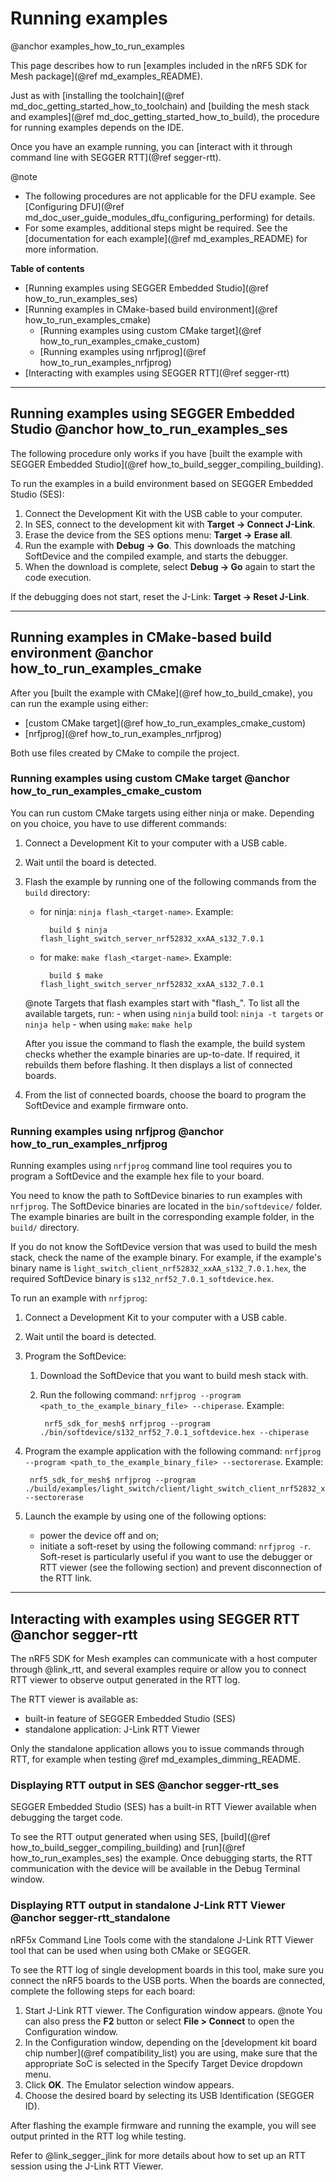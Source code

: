 # Running examples
@anchor examples_how_to_run_examples

This page describes how to run [examples included in the nRF5 SDK for Mesh package](@ref md_examples_README).

Just as with [installing the toolchain](@ref md_doc_getting_started_how_to_toolchain) and [building the mesh stack and examples](@ref md_doc_getting_started_how_to_build),
the procedure for running examples depends on the IDE.

Once you have an example running, you can [interact with it through command line with SEGGER RTT](@ref segger-rtt).

@note
- The following procedures are not applicable for the DFU example. See [Configuring DFU](@ref md_doc_user_guide_modules_dfu_configuring_performing) for details.
- For some examples, additional steps might be required. See the [documentation for each example](@ref md_examples_README) for more information.

**Table of contents**
- [Running examples using SEGGER Embedded Studio](@ref how_to_run_examples_ses)
- [Running examples in CMake-based build environment](@ref how_to_run_examples_cmake)
    - [Running examples using custom CMake target](@ref how_to_run_examples_cmake_custom)
    - [Running examples using nrfjprog](@ref how_to_run_examples_nrfjprog)
- [Interacting with examples using SEGGER RTT](@ref segger-rtt)


---


## Running examples using SEGGER Embedded Studio @anchor how_to_run_examples_ses

The following procedure only works if you have [built the example with SEGGER Embedded Studio](@ref how_to_build_segger_compiling_building).

To run the examples in a build environment based on SEGGER Embedded Studio (SES):
1. Connect the Development Kit with the USB cable to your computer.
2. In SES, connect to the development kit with **Target -> Connect J-Link**.
3. Erase the device from the SES options menu: **Target -> Erase all**.
4. Run the example with **Debug -> Go**. This downloads the matching SoftDevice
and the compiled example, and starts the debugger.
5. When the download is complete, select **Debug -> Go** again to start the code execution.

If the debugging does not start, reset the J-Link: **Target -> Reset J-Link**.

---


## Running examples in CMake-based build environment @anchor how_to_run_examples_cmake

After you [built the example with CMake](@ref how_to_build_cmake), you can run the example using either:
- [custom CMake target](@ref how_to_run_examples_cmake_custom)
- [nrfjprog](@ref how_to_run_examples_nrfjprog)

Both use files created by CMake to compile the project.

### Running examples using custom CMake target @anchor how_to_run_examples_cmake_custom

You can run custom CMake targets using either ninja or make.
Depending on you choice, you have to use different commands:

1. Connect a Development Kit to your computer with a USB cable.
2. Wait until the board is detected.
3. Flash the example by running one of the following commands from the `build` directory:
	- for ninja: `ninja flash_<target-name>`. Example:
	
			build $ ninja flash_light_switch_server_nrf52832_xxAA_s132_7.0.1
			
	- for make: `make flash_<target-name>`. Example:
			
			build $ make flash_light_switch_server_nrf52832_xxAA_s132_7.0.1
			
	@note
	Targets that flash examples start with "flash_".
	To list all the available targets, run:
		- when using `ninja` build tool: `ninja -t targets` or `ninja help`
		- when using `make`: `make help`
	
	After you issue the command to flash the example, the build system checks
    whether the example binaries are up-to-date. 
	If required, it rebuilds them before flashing.
	It then displays a list of connected boards.
4. From the list of connected boards, choose the board to program the SoftDevice and example firmware onto.


### Running examples using nrfjprog @anchor how_to_run_examples_nrfjprog
Running examples using `nrfjprog` command line tool requires you to program a SoftDevice
and the example hex file to your board.

You need to know the path to SoftDevice binaries to run examples with `nrfjprog`.
The SoftDevice binaries are located in the `bin/softdevice/` folder. The example binaries are built
in the corresponding example folder, in the `build/` directory.

If you do not know the SoftDevice version that was used to build the mesh stack, check the name
of the example binary.
For example, if the example's binary name is `light_switch_client_nrf52832_xxAA_s132_7.0.1.hex`,
the required SoftDevice binary is `s132_nrf52_7.0.1_softdevice.hex`.

To run an example with `nrfjprog`:
1. Connect a Development Kit to your computer with a USB cable.
2. Wait until the board is detected.
3. Program the SoftDevice:
	1. Download the SoftDevice that you want to build mesh stack with.
	2. Run the following command: `nrfjprog --program <path_to_the_example_binary_file> --chiperase`.
       Example:
	
			nrf5_sdk_for_mesh$ nrfjprog --program ./bin/softdevice/s132_nrf52_7.0.1_softdevice.hex --chiperase
		
4. Program the example application with the following command: `nrfjprog --program <path_to_the_example_binary_file> --sectorerase`. Example: 

		nrf5_sdk_for_mesh$ nrfjprog --program ./build/examples/light_switch/client/light_switch_client_nrf52832_xxAA_s132_7.0.1.hex --sectorerase
		
5. Launch the example by using one of the following options:
	- power the device off and on;
	- initiate a soft-reset by using the following command: `nrfjprog -r`. Soft-reset is particularly
    useful if you want to use the debugger or RTT viewer (see the following section)
    and prevent disconnection of the RTT link.


---

		
## Interacting with examples using SEGGER RTT @anchor segger-rtt

The nRF5 SDK for Mesh examples can communicate with a host computer through @link_rtt,
and several examples require or allow you to connect RTT viewer to observe output generated
in the RTT log.

The RTT viewer is available as:
- built-in feature of SEGGER Embedded Studio (SES)
- standalone application: J-Link RTT Viewer

Only the standalone application allows you to issue commands through RTT, for example
when testing @ref md_examples_dimming_README.

### Displaying RTT output in SES @anchor segger-rtt_ses

SEGGER Embedded Studio (SES) has a built-in RTT Viewer available when debugging the target code.

To see the RTT output generated when using SES, [build](@ref how_to_build_segger_compiling_building)
and [run](@ref how_to_run_examples_ses) the example.
Once debugging starts, the RTT communication with the device will be available
in the Debug Terminal window.

### Displaying RTT output in standalone J-Link RTT Viewer @anchor segger-rtt_standalone

nRF5x Command Line Tools come with the standalone J-Link RTT Viewer tool that can be used when using
both CMake or SEGGER.

To see the RTT log of single development boards in this tool, make sure you connect the nRF5 boards
to the USB ports.
When the boards are connected, complete the following steps for each board:
1. Start J-Link RTT viewer. The Configuration window appears. 
@note You can also press the **F2** button or select **File > Connect** to open the Configuration window.
2. In the Configuration window,
depending on the [development kit board chip number](@ref compatibility_list) you are using,
make sure that the appropriate SoC is selected in the Specify Target Device dropdown menu.
3. Click **OK**. The Emulator selection window appears.
4. Choose the desired board by selecting its USB Identification (SEGGER ID). 

After flashing the example firmware and running the example, you will see output printed
in the RTT log while testing.

Refer to @link_segger_jlink for more details about how to set up an RTT session
using the J-Link RTT Viewer.
